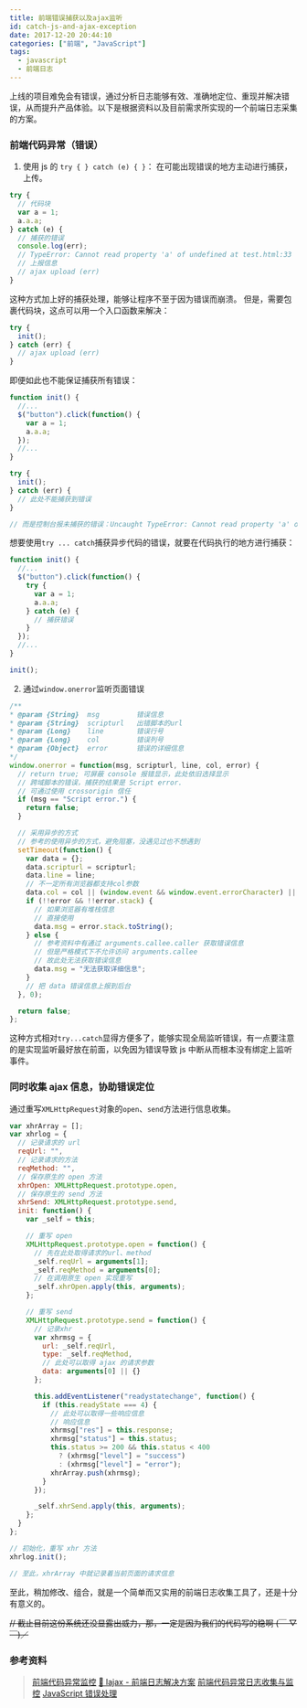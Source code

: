 ```yaml
---
title: 前端错误捕获以及ajax监听
id: catch-js-and-ajax-exception
date: 2017-12-20 20:44:10
categories: ["前端", "JavaScript"]
tags:
  - javascript
  - 前端日志
---
```


上线的项目难免会有错误，通过分析日志能够有效、准确地定位、重现并解决错误，从而提升产品体验。以下是根据资料以及目前需求所实现的一个前端日志采集的方案。

<!-- more -->

### 前端代码异常（错误）

1. 使用 js 的 `try { } catch (e) { }`：
  在可能出现错误的地方主动进行捕获，上传。

  ```javascript
  try {
    // 代码块
    var a = 1;
    a.a.a;
  } catch (e) {
    // 捕获的错误
    console.log(err);
    // TypeError: Cannot read property 'a' of undefined at test.html:33
    // 上报信息
    // ajax upload (err)
  }
  ```

  这种方式加上好的捕获处理，能够让程序不至于因为错误而崩溃。
  但是，需要包裹代码块，这点可以用一个入口函数来解决：

  ```javascript
  try {
    init();
  } catch (err) {
    // ajax upload (err)
  }
  ```

  即便如此也不能保证捕获所有错误：

  ```javascript
  function init() {
    //...
    $("button").click(function() {
      var a = 1;
      a.a.a;
    });
    //...
  }

  try {
    init();
  } catch (err) {
    // 此处不能捕获到错误
  }

  // 而是控制台报未捕获的错误：Uncaught TypeError: Cannot read property 'a' of undefined
  ```

  想要使用`try ... catch`捕获异步代码的错误，就要在代码执行的地方进行捕获：

  ```javascript
  function init() {
    //...
    $("button").click(function() {
      try {
        var a = 1;
        a.a.a;
      } catch (e) {
        // 捕获错误
      }
    });
    //...
  }

  init();
  ```

2. 通过`window.onerror`监听页面错误

  ```javascript
  /**
  * @param {String}  msg         错误信息
  * @param {String}  scripturl   出错脚本的url
  * @param {Long}    line        错误行号
  * @param {Long}    col         错误列号
  * @param {Object}  error       错误的详细信息
  */
  window.onerror = function(msg, scripturl, line, col, error) {
    // return true; 可屏蔽 console 报错显示，此处依旧选择显示
    // 跨域脚本的错误，捕获的结果是 Script error.
    // 可通过使用 crossorigin 信任
    if (msg == "Script error.") {
      return false;
    }

    // 采用异步的方式
    // 参考的使用异步的方式，避免阻塞，没遇见过也不想遇到
    setTimeout(function() {
      var data = {};
      data.scripturl = scripturl;
      data.line = line;
      // 不一定所有浏览器都支持col参数
      data.col = col || (window.event && window.event.errorCharacter) || 0;
      if (!!error && !!error.stack) {
        // 如果浏览器有堆栈信息
        // 直接使用
        data.msg = error.stack.toString();
      } else {
        // 参考资料中有通过 arguments.callee.caller 获取错误信息
        // 但是严格模式下不允许访问 arguments.callee
        // 故此处无法获取错误信息
        data.msg = "无法获取详细信息";
      }
      // 把 data 错误信息上报到后台
    }, 0);

    return false;
  };
  ```

  这种方式相对`try...catch`显得方便多了，能够实现全局监听错误，有一点要注意的是实现监听最好放在前面，以免因为错误导致 js 中断从而根本没有绑定上监听事件。

### 同时收集 ajax 信息，协助错误定位

通过重写`XMLHttpRequest`对象的`open`、`send`方法进行信息收集。

```javascript
var xhrArray = [];
var xhrlog = {
  // 记录请求的 url
  reqUrl: "",
  // 记录请求的方法
  reqMethod: "",
  // 保存原生的 open 方法
  xhrOpen: XMLHttpRequest.prototype.open,
  // 保存原生的 send 方法
  xhrSend: XMLHttpRequest.prototype.send,
  init: function() {
    var _self = this;

    // 重写 open
    XMLHttpRequest.prototype.open = function() {
      // 先在此处取得请求的url、method
      _self.reqUrl = arguments[1];
      _self.reqMethod = arguments[0];
      // 在调用原生 open 实现重写
      _self.xhrOpen.apply(this, arguments);
    };

    // 重写 send
    XMLHttpRequest.prototype.send = function() {
      // 记录xhr
      var xhrmsg = {
        url: _self.reqUrl,
        type: _self.reqMethod,
        // 此处可以取得 ajax 的请求参数
        data: arguments[0] || {}
      };

      this.addEventListener("readystatechange", function() {
        if (this.readyState === 4) {
          // 此处可以取得一些响应信息
          // 响应信息
          xhrmsg["res"] = this.response;
          xhrmsg["status"] = this.status;
          this.status >= 200 && this.status < 400
            ? (xhrmsg["level"] = "success")
            : (xhrmsg["level"] = "error");
          xhrArray.push(xhrmsg);
        }
      });

      _self.xhrSend.apply(this, arguments);
    };
  }
};

// 初始化，重写 xhr 方法
xhrlog.init();

// 至此，xhrArray 中就记录着当前页面的请求信息
```

至此，稍加修改、组合，就是一个简单而又实用的前端日志收集工具了，还是十分有意义的。

~~// 截止目前这份系统还没显露出威力，那，一定是因为我们的代码写的稳啊 (￣ ▽ ￣)／~~

### 参考资料

> [前端代码异常监控](http://rapheal.sinaapp.com/2014/11/06/javascript-error-monitor/)
> [:rocket: lajax - 前端日志解决方案](https://github.com/eshengsky/lajax)
> [前端代码异常日志收集与监控](https://www.cnblogs.com/hustskyking/p/fe-monitor.html)
> [JavaScript 错误处理](https://www.liaoxuefeng.com/wiki/001434446689867b27157e896e74d51a89c25cc8b43bdb3000/001481157421687632cbe98b0094e96ba12c45c411f59ac000)

